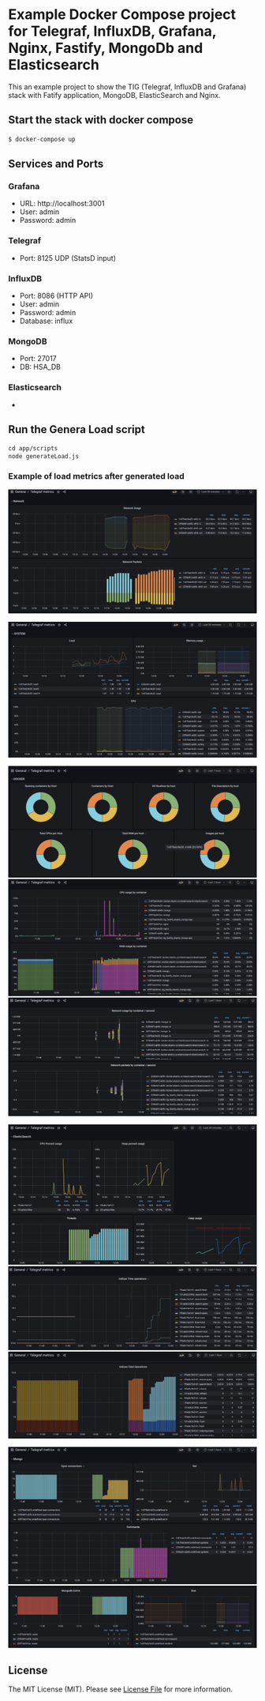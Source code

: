# Example Docker Compose project for Telegraf, InfluxDB, Grafana, Nginx, Fastify, MongoDb and Elasticsearch

This an example project to show the TIG (Telegraf, InfluxDB and Grafana) stack with Fatify application, MongoDB, ElasticSearch and Nginx.

## Start the stack with docker compose

```bash
$ docker-compose up
```

## Services and Ports

### Grafana
- URL: http://localhost:3001
- User: admin 
- Password: admin 

### Telegraf
- Port: 8125 UDP (StatsD input)

### InfluxDB
- Port: 8086 (HTTP API)
- User: admin 
- Password: admin 
- Database: influx

### MongoDB 
- Port: 27017
- DB: HSA_DB

### Elasticsearch
- 

## Run the Genera Load script
```
cd app/scripts
node generateLoad.js
```

### Example of load metrics after generated load
![Network](./images/Network_1.png "Network load")

![System](./images/System_1.png "System load")

![Docker 1](./images/Docker_1.png "Docker load")
![Docker 2](./images/Docker_2.png "Docker load")
![Docker 3](./images/Docker_3.png "Docker load")

![Elasticsearch 1](./images/ElasticSearch_1.png "Elasticsearch load")
![Elasticsearch 2](./images/ElasticSearch_2.png "Elasticsearch load")
![Elasticsearch 3](./images/ElasticSearch_3.png "Elasticsearch load")

![MongoDB 1](./images/Mongo_1.png "Mongo load")
![MongoDB 2](./images/Mongo_2.png "Mongo load")


## License

The MIT License (MIT). Please see [License File](LICENSE) for more information.

